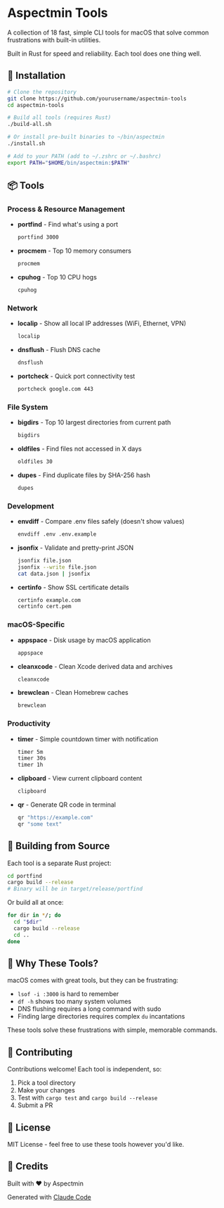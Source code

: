 # Aspectmin Tools

A collection of 18 fast, simple CLI tools for macOS that solve common frustrations with built-in utilities.

Built in Rust for speed and reliability. Each tool does one thing well.

## 🚀 Installation

```bash
# Clone the repository
git clone https://github.com/yourusername/aspectmin-tools
cd aspectmin-tools

# Build all tools (requires Rust)
./build-all.sh

# Or install pre-built binaries to ~/bin/aspectmin
./install.sh

# Add to your PATH (add to ~/.zshrc or ~/.bashrc)
export PATH="$HOME/bin/aspectmin:$PATH"
```

## 📦 Tools

### Process & Resource Management
- **portfind** - Find what's using a port
  ```bash
  portfind 3000
  ```

- **procmem** - Top 10 memory consumers
  ```bash
  procmem
  ```

- **cpuhog** - Top 10 CPU hogs
  ```bash
  cpuhog
  ```

### Network
- **localip** - Show all local IP addresses (WiFi, Ethernet, VPN)
  ```bash
  localip
  ```

- **dnsflush** - Flush DNS cache
  ```bash
  dnsflush
  ```

- **portcheck** - Quick port connectivity test
  ```bash
  portcheck google.com 443
  ```

### File System
- **bigdirs** - Top 10 largest directories from current path
  ```bash
  bigdirs
  ```

- **oldfiles** - Find files not accessed in X days
  ```bash
  oldfiles 30
  ```

- **dupes** - Find duplicate files by SHA-256 hash
  ```bash
  dupes
  ```

### Development
- **envdiff** - Compare .env files safely (doesn't show values)
  ```bash
  envdiff .env .env.example
  ```

- **jsonfix** - Validate and pretty-print JSON
  ```bash
  jsonfix file.json
  jsonfix --write file.json
  cat data.json | jsonfix
  ```

- **certinfo** - Show SSL certificate details
  ```bash
  certinfo example.com
  certinfo cert.pem
  ```

### macOS-Specific
- **appspace** - Disk usage by macOS application
  ```bash
  appspace
  ```

- **cleanxcode** - Clean Xcode derived data and archives
  ```bash
  cleanxcode
  ```

- **brewclean** - Clean Homebrew caches
  ```bash
  brewclean
  ```

### Productivity
- **timer** - Simple countdown timer with notification
  ```bash
  timer 5m
  timer 30s
  timer 1h
  ```

- **clipboard** - View current clipboard content
  ```bash
  clipboard
  ```

- **qr** - Generate QR code in terminal
  ```bash
  qr "https://example.com"
  qr "some text"
  ```

## 🔧 Building from Source

Each tool is a separate Rust project:

```bash
cd portfind
cargo build --release
# Binary will be in target/release/portfind
```

Or build all at once:

```bash
for dir in */; do
  cd "$dir"
  cargo build --release
  cd ..
done
```

## 📝 Why These Tools?

macOS comes with great tools, but they can be frustrating:
- `lsof -i :3000` is hard to remember
- `df -h` shows too many system volumes
- DNS flushing requires a long command with sudo
- Finding large directories requires complex `du` incantations

These tools solve these frustrations with simple, memorable commands.

## 🤝 Contributing

Contributions welcome! Each tool is independent, so:
1. Pick a tool directory
2. Make your changes
3. Test with `cargo test` and `cargo build --release`
4. Submit a PR

## 📄 License

MIT License - feel free to use these tools however you'd like.

## 🙏 Credits

Built with ❤️ by Aspectmin

Generated with [Claude Code](https://claude.com/claude-code)
